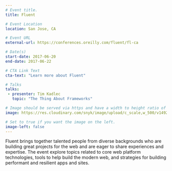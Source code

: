 ```yaml
---
# Event title.
title: Fluent

# Event Location
location: San Jose, CA

# Event URL
external-url: https://conferences.oreilly.com/fluent/fl-ca

# Date(s)
start-date: 2017-06-20
end-date: 2017-06-22

# CTA Link Text
cta-text: "Learn more about Fluent"

# Talks
talks:
 - presenter: Tim Kadlec
   topic: "The Thing About Frameworks"

# Image should be served via https and have a width to height ratio of ~2.34
image: https://res.cloudinary.com/snyk/image/upload/c_scale,w_500/v1492026362/fluentconf.png

# Set to true if you want the image on the left.
image-left: false
---
```


Fluent brings together talented people from diverse backgrounds who are building great projects for the web and are eager to share experiences and expertise. The event explore topics related to core web platform technologies, tools to help build the modern web, and strategies for building performant and resilient apps and sites.